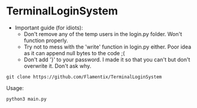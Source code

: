 # TerminalLoginSystem


- Important guide (for idiots):
  - Don't remove any of the temp users in the login.py folder. Won't function properly.
  - Try not to mess with the 'write' function in login.py either. Poor idea as it can append null bytes to the code ;(
  - Don't add '}' to your password. I made it so that you can't but don't overwrite it. Don't ask why.
  
```
git clone https://github.com/Flamentix/TerminalLoginSystem
```



Usage:

```
python3 main.py
```

